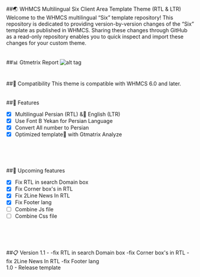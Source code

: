 ##:earth_asia: WHMCS Multilingual Six Client Area Template Theme (RTL & LTR)
Welcome to the WHMCS multilingual “Six” template repository! This repository is dedicated to providing version-by-version changes of the “Six” template as published in WHMCS. Sharing these changes through GitHub as a read-only repository enables you to quick inspect and import these changes for your custom theme.
<br/>
<br/>
<br/>
##:bar_chart: Gtmetrix Report
![alt tag](http://client.safedataset.com/rp.png "Gtmetrix Report")
<br/>
<br/>
<br/>
##:nut_and_bolt: Compatibility
This theme is compatible with WHMCS 6.0 and later.
<br/>
<br/>
<br/>
##:rocket: Features
- [x] Multilingual Persian (RTL) & ٍEnglish (LTR)
- [x] Use Font B Yekan for Persian Language
- [x] Convert All number to Persian 
- [x] Optimized template ٌwith Gtmatrix Analyze 
<br/>
<br/>
<br/>

##:mag_right: Upcoming features
- [x] Fix RTL in search Domain box
- [x] ّFix Corner box's in RTL 
- [x] Fix 2Line News In RTL
- [x] Fix Footer lang 
- [ ] Combine Js file 
- [ ] Combine Css file

<br/>
<br/>
<br/>

##:clipboard: Version
1.1 -
-fix RTL in search Domain box
-fix Corner box's in RTL
-fix 2Line News In RTL
-fix Footer lang
 <br/>
1.0 - Release template 
